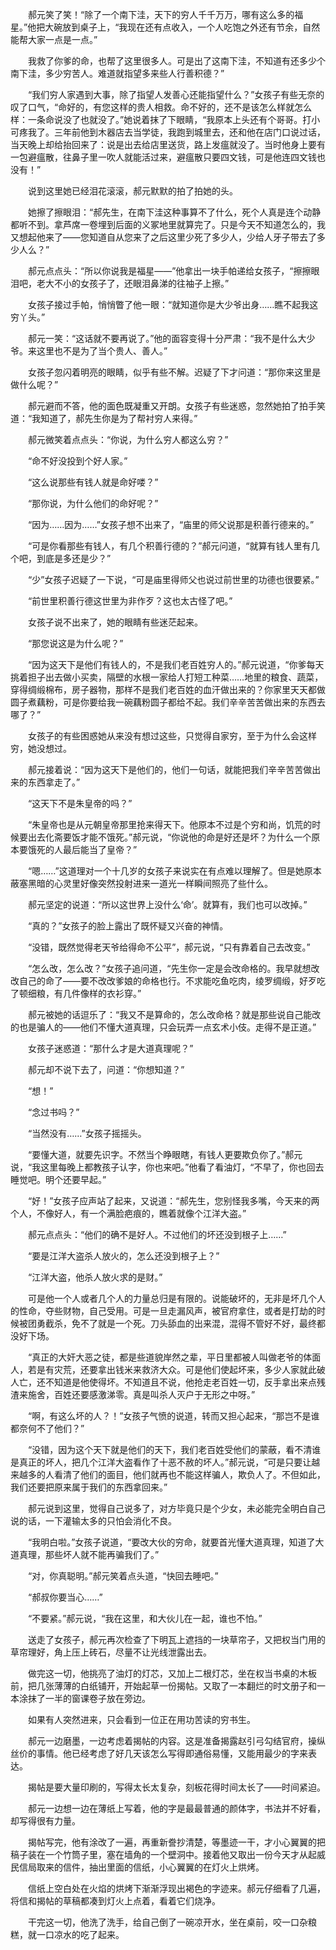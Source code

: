 　　郝元笑了笑！“除了一个南下洼，天下的穷人千千万万，哪有这么多的福星。”他把大碗放到桌子上，“我现在还有点收入，一个人吃饱之外还有节余，自然能帮大家一点是一点。”

　　我救了你爹的命，也帮了这里很多人。可是出了这南下洼，不知道有还多少个南下洼，多少穷苦人。难道就指望多来些人行善积德？”

　　“我们穷人家遇到大事，除了指望人发善心还能指望什么？”女孩子有些无奈的叹了口气，“命好的，有您这样的贵人相救。命不好的，还不是该怎么样就怎么样：一条命说没了也就没了。”她说着抹了下眼睛，“我原本上头还有个哥哥。打小可疼我了。三年前他到木器店去当学徒，我跑到城里去，还和他在店门口说过话，当天晚上却给抬回来了：说是出去给店里送货，路上发瘟就没了。当时他身上要有一包避瘟散，往鼻子里一吹人就能活过来，避瘟散只要四文钱，可是他连四文钱也没有！”

　　说到这里她已经泪花滚滚，郝元默默的拍了拍她的头。

　　她擦了擦眼泪：“郝先生，在南下洼这种事算不了什么，死个人真是连个动静都听不到。拿芦席一卷埋到后面的义冢地里就算完了。只是今天不知道怎么的，我又想起他来了――您知道自从您来了之后这里少死了多少人，少给人牙子带去了多少人么？”

　　郝元点点头：“所以你说我是福星——”他拿出一块手帕递给女孩子，“擦擦眼泪吧，老大不小的女孩子了，还眼泪鼻涕的往袖子上擦。”

　　女孩子接过手帕，悄悄瞥了他一眼：“就知道你是大少爷出身……瞧不起我这穷丫头。”

　　郝元一笑：“这话就不要再说了。”他的面容变得十分严肃：“我不是什么大少爷。来这里也不是为了当个贵人、善人。”

　　女孩子忽闪着明亮的眼睛，似乎有些不解。迟疑了下才问道：“那你来这里是做什么呢？”

　　郝元避而不答，他的面色既凝重又开朗。女孩子有些迷惑，忽然她拍了拍手笑道：“我知道了，郝先生你是为了帮衬穷人来得。”

　　郝元微笑着点点头：“你说，为什么穷人都这么穷？”

　　“命不好没投到个好人家。”

　　“这么说那些有钱人就是命好喽？”

　　“那你说，为什么他们的命好呢？”

　　“因为……因为……”女孩子想不出来了，“庙里的师父说那是积善行德来的。”

　　“可是你看那些有钱人，有几个积善行德的？”郝元问道，“就算有钱人里有几个吧，到底是多还是少？”

　　“少”女孩子迟疑了一下说，“可是庙里得师父也说过前世里的功德也很要紧。”

　　“前世里积善行德这世里为非作歹？这也太古怪了吧。”

　　女孩子说不出来了，她的眼睛有些迷茫起来。

　　“那您说这是为什么呢？”

　　“因为这天下是他们有钱人的，不是我们老百姓穷人的。”郝元说道，“你爹每天挑着担子出去做小买卖，隔壁的水根一家给人打短工种菜……地里的粮食、蔬菜，穿得绸缎棉布，房子器物，那样不是我们老百姓的血汗做出来的？你家里天天都做圆子煮藕粉，可是你要给我一碗藕粉圆子都给不起。我们辛辛苦苦做出来的东西去哪了？”

　　女孩子的有些困惑她从来没有想过这些，只觉得自家穷，至于为什么会这样穷，她没想过。

　　郝元接着说：“因为这天下是他们的，他们一句话，就能把我们辛辛苦苦做出来的东西拿走了。”

　　“这天下不是朱皇帝的吗？”

　　“朱皇帝也是从元朝皇帝那里抢来得天下。他原本不过是个穷和尚，饥荒的时候要出去化斋要饭才能不饿死。”郝元说，“你说他的命是好还是坏？为什么一个原本要饿死的人最后能当了皇帝？”

　　“嗯……”这道理对一个十几岁的女孩子来说实在有点难以理解了。但是她原本蔽塞黑暗的心灵里好像突然投射进来一道光一样瞬间照亮了些什么。

　　郝元坚定的说道：“所以这世界上没什么‘命’。就算有，我们也可以改掉。”

　　“真的？”女孩子的脸上露出了既怀疑又兴奋的神情。

　　“没错，既然觉得老天爷给得命不公平”，郝元说，“只有靠着自己去改变。”

　　“怎么改，怎么改？”女孩子追问道，“先生你一定是会改命格的。我早就想改改自己的命了——要不改改爹娘的命格也行。不求能吃鱼吃肉，绫罗绸缎，好歹吃了顿细粮，有几件像样的衣衫穿。”

　　郝元被她的话逗乐了：“我又不是算命的，怎么改命格？就是那些说自己能改的也是骗人的——他们不懂大道真理，只会玩弄一点玄术小伎。走得不是正道。”

　　女孩子迷惑道：“那什么才是大道真理呢？”

　　郝元却不说下去了，问道：“你想知道？”

　　“想！”

　　“念过书吗？”

　　“当然没有……”女孩子摇摇头。

　　“要懂大道，就要先识字。不然当个睁眼瞎，有钱人更要欺负你了。”郝元说，“我这里每晚上都教孩子认字，你也来吧。”他看了看油灯，“不早了，你也回去睡觉吧。明个还要早起。”

　　“好！”女孩子应声站了起来，又说道：“郝先生，您别怪我多嘴，今天来的两个人，不像好人，有一个满脸疤痕的，瞧着就像个江洋大盗。”

　　郝元点点头：“他们的确不是好人。不过他们的坏还没到根子上……”

　　“要是江洋大盗杀人放火的，怎么还没到根子上？”

　　“江洋大盗，他杀人放火求的是财。”

　　可是他一个人或者几个人的力量总归是有限的。说能破坏的，无非是坏几个人的性命，夺些财物，自己受用。可是一旦走漏风声，被官府拿住，或者是打劫的时候被团勇截杀，免不了就是一个死。刀头舔血的出来混，混得不管好不好，最终都没好下场。

　　“真正的大奸大恶之徒，都是些道貌岸然之辈，平日里都被人叫做老爷的体面人，若是有灾荒，还要拿出钱米来救济大众。可是他们使起坏来，多少人家就此破人亡，还不知道是他使得坏。不知道且不说，他抢走老百姓一切，反手拿出来点残渣来施舍，百姓还要感激涕零。真是叫杀人灭户于无形之中呀。”

　　“啊，有这么坏的人？！”女孩子气愤的说道，转而又担心起来，“那岂不是谁都奈何不了他们？”

　　“没错，因为这个天下就是他们的天下，我们老百姓受他们的蒙蔽，看不清谁是真正的坏人，把几个江洋大盗看作了十恶不赦的坏人。”郝元说，“可是只要让越来越多的人看清了他们的面目，他们就再也不能这样骗人，欺负人了。不但如此，我们还要把原来属于我们的东西拿回来。”

　　郝元说到这里，觉得自己说多了，对方毕竟只是个少女，未必能完全明白自己说的话，一下灌输太多的只怕会消化不良。

　　“我明白啦。”女孩子说道，“要改大伙的穷命，就要首光懂大道真理，知道了大道真理，那些坏人就不能再骗我们了。”

　　“对，你真聪明。”郝元笑着点头道，“快回去睡吧。”

　　“郝叔你要当心……”

　　“不要紧。”郝元说，“我在这里，和大伙儿在一起，谁也不怕。”

　　送走了女孩子，郝元再次检查了下明瓦上遮挡的一块草帘子，又把权当门用的草帘理好，角上压上砖石，尽量不让光线泄露出去。

　　做完这一切，他挑亮了油灯的灯芯，又加上二根灯芯，坐在权当书桌的木板前，把几张薄薄的白纸铺开，开始起草一份揭帖。又取了一本翻烂的时文册子和一本涂抹了一半的窗课卷子放在旁边。

　　如果有人突然进来，只会看到一位正在用功苦读的穷书生。

　　郝元一边磨墨，一边考虑着揭帖的内容。这是准备揭露赵引弓勾结官府，操纵丝价的事情。他已经考虑了好几天该怎么写得即通俗易懂，又能用最少的字来表达。

　　揭帖是要大量印刷的，写得太长太复杂，刻板花得时间太长了——时间紧迫。

　　郝元一边想一边在薄纸上写着，他的字是最最普通的颜体字，书法并不好看，却写得很有力量。

　　揭帖写完，他有涂改了一遍，再重新誊抄清楚，等墨迹一干，才小心翼翼的把稿子装在一个竹筒子里，塞在墙角的一个壁洞中。接着他又取出一份今天才从起威民信局取来的信件，抽出里面的信纸，小心翼翼的在灯火上烘烤。

　　信纸上空白处在火焰的烘烤下渐渐浮现出褐色的字迹来。郝元仔细看了几遍，将信和揭帖的草稿都凑到灯火上点着，看着它们烧净。

　　干完这一切，他洗了洗手，给自己倒了一碗凉开水，坐在桌前，咬一口杂粮糕，就一口凉水的吃了起来。
